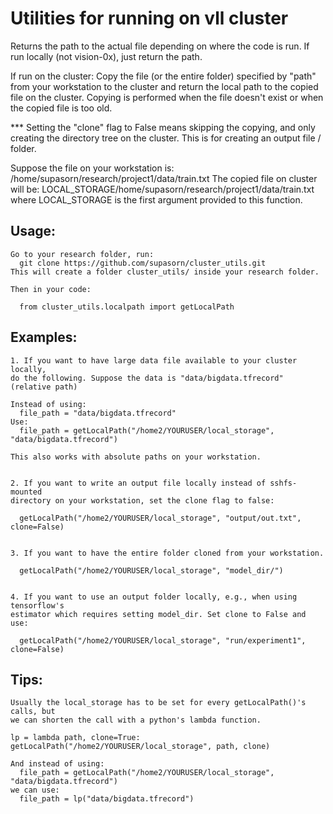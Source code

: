# Utilities for running on vll cluster


Returns the path to the actual file depending on where the code is run.
  If run locally (not vision-0x), just return the path.

  If run on the cluster:
    Copy the file (or the entire folder) specified by "path" from your
    workstation to the cluster and return the local path to the copied
    file on the cluster. Copying is performed when the file doesn't
    exist or when the copied file is too old.

  *** Setting the "clone" flag to False means skipping the copying,
  and only creating the directory tree on the cluster. This is for creating
  an output file / folder.

  Suppose the file on your workstation is:
    /home/supasorn/research/project1/data/train.txt
  The copied file on cluster will be:
    LOCAL_STORAGE/home/supasorn/research/project1/data/train.txt
  where LOCAL_STORAGE is the first argument provided to this function.


  ## Usage:
    Go to your research folder, run:
      git clone https://github.com/supasorn/cluster_utils.git
    This will create a folder cluster_utils/ inside your research folder.

    Then in your code:

      from cluster_utils.localpath import getLocalPath


  ## Examples:
    1. If you want to have large data file available to your cluster locally,
    do the following. Suppose the data is "data/bigdata.tfrecord"
    (relative path)

    Instead of using:
      file_path = "data/bigdata.tfrecord"
    Use:
      file_path = getLocalPath("/home2/YOURUSER/local_storage", "data/bigdata.tfrecord")

    This also works with absolute paths on your workstation.


    2. If you want to write an output file locally instead of sshfs-mounted
    directory on your workstation, set the clone flag to false:

      getLocalPath("/home2/YOURUSER/local_storage", "output/out.txt", clone=False)


    3. If you want to have the entire folder cloned from your workstation.

      getLocalPath("/home2/YOURUSER/local_storage", "model_dir/")


    4. If you want to use an output folder locally, e.g., when using tensorflow's
    estimator which requires setting model_dir. Set clone to False and use:

      getLocalPath("/home2/YOURUSER/local_storage", "run/experiment1", clone=False)


  ## Tips:
    Usually the local_storage has to be set for every getLocalPath()'s calls, but
    we can shorten the call with a python's lambda function.

    lp = lambda path, clone=True: getLocalPath("/home2/YOURUSER/local_storage", path, clone)

    And instead of using:
      file_path = getLocalPath("/home2/YOURUSER/local_storage", "data/bigdata.tfrecord")
    we can use:
      file_path = lp("data/bigdata.tfrecord")

